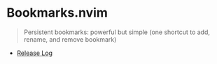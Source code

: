 # Bookmarks.nvim
> Persistent bookmarks: powerful but simple (one shortcut to add, rename, and remove bookmark)

- [Release Log](./release-log.md)
